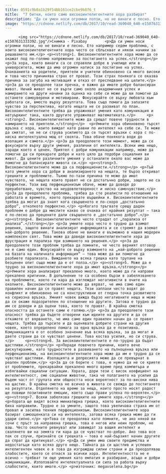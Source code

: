 ```yaml
---
title: 0591c9b0a1b29f54bb161ce2cbe9b8f6_t
mitle:  "7 битки, които само високоинтелигентните хора разбират"
description: "Да си умен носи огромни ползи, но не винаги е лесно. Ето например седем проблема, с които високоинтелигентните хора често се сблъскват и някои начини за решаването им. 1. Високоинтелигентните хора може да се окажат под по-голямо напрежение за постигането на успех. За хора, които винаги са се справяли добре в училище или в университета, …"
image: "https://cdnone.netlify.com/db/2017/10/read-369040_640-e1507631333392.jpg"
---
```


          <img src="https://cdnone.netlify.com/db/2017/10/read-369040_640-e1507631333392.jpg"/>Снимка - Pixabay        <p>Да си умен носи огромни ползи, но не винаги е лесно. Ето например седем проблема, с които високоинтелигентните хора често се сблъскват и някои начини за решаването им.</p> <p><strong>1. Високоинтелигентните хора може да се окажат под по-голямо напрежение за постигането на успех.</strong></p>  <p>За хора, които винаги са се справяли добре в училище или в университета, може да има огромен натиск за постигане на успех. Очакванията на родители, приятели и учители обикновено са много високи и това често причинява страх от провал. Този страх понякога се оказва причина за загуба на мотивация и отказ от преследване на целите.</p> <p>За да се преодолее тази пречка, е важно да имате добре балансиран живот. Ничий живот не се върти само около академичния успех и намирането на други начини за оценка на себе си може да ви помогне да останете самоуверени и мотивирани. Фокусирайте се върху любовта към работата си, вместо върху резултата. Това също помага да запазите чувство за перспектива, когато нещата не се развиват по план. Високоинтелигентните трябва да упражняват умения като комуникация и нетуъркинг така, както другите упражняват математиката.</p>     <p><strong>2. Високоинтелигентните може да срещат повече трудности в намирането на приятели.</strong></p>  <p>Умните хора обикновено търсят връзка с хора, които виждат като равни по интелект на себе си. Те може да смятат, че не си струва усилието да се търсят връзки с хора с по-ниска интелектуална мощ от своята. Това обаче понякога води до изолация и самота.</p> <p>За да преодолеете този момент, може да се фокусирате върху други умения, различни от интелекта. Всеки има нещо, заради което е ценен. Приятел с добри комуникации например, може да помогне да си прекарате добре и като цяло да подобри социалния ви живот. Да цените различните умения у останалите около вас може да помогне да балансирате живота си.</p> <p><strong>3. Високоинтелигентните може да са перфекционисти.</strong></p> <p>Тъй като умните хора са добри в анализирането на нещата, те бързо откриват грешките и проблемите. Тъкмо по-тази причина те може да имат чувството, че нещата които правят не са достатъчно добри, защото не са перфектни. Този вид перфекционизъм обаче, може да доведе до преработване, чувство на неудовлетвореност и ниско самочувствие.</p> <p>За да преодолеете проблема, трябва да сте реалисти по отношение на работата и времето, което прекарвате вършейки я. Високоинтелигентните трябва да могат да знаят кога свършеното е по-скоро „достатъчно добро“, отколкото перфектно.</p> <p>Когато тръгвате срещу даден проблеем е добре да мислите какво се очаква от крайния резултат – така е по-лесно да прецените дали свършеното е „достатъчно добро“.</p>     <p><strong>4. Високоинтелигентните често страдат от „парализа от анализа“.</strong></p> <p>За умните хора често е трудно да взимат решения, защото винаги анализират информацията и се стремят да вземат най-доброто решение. Такова обаче не винаги е възможно в нашия модерен комплексен свят. Това може да доведе високоинтелигентните хора до фрустрация и парализа при взимането на решения.</p> <p>За да преодолеете този проблем трябва да помните, че често верният отговор не е само един. Фокусирайте се върху взимането на „най-доброто решение на базата на наличната информация“ – това може да ви помогне да разбиете парализата. Виждането на всяка грешка като трупане на безценен опит също може да е от полза.</p> <p><strong>5. Може да е трудно за високоинтелигентните хора да имат връзка.</strong></p> <p>Умните хора анализират прекалено много, което може да ги направи прекалено критични. В допълнение те са особено бързи в забелязването на проблемите, което ги кара да изглеждат негативисти в очите на околните. Високоинтелигентните може да вярват, че има само един правилен начин да се правят нещата. Тези заплахи често водят до конфликт и обикновено не са конструктивни от гледна точка развитието на сериозна връзка. Умният човек вижда бързо негативните неща и може да се окаже подозрителен по отношение на другите. Затова е трудно да им се довери и да оцени това, което те правят. В крайна сметка опасността да останете сами е голяма.</p> <p>За да преодолеете тази опасност трябва да бъдете отворени към идеите на другите и да се откажете от вярването, че има само един правилен начин да се правят нещата. Трябва да търсите и да оценявате добрите страни на другия човек, което определено помага за една връзка да е позитивна. Комуникацията е от особено значение във всяка връзка, за да могат и двете страни да се чувстват ценени. Това коства усилия, но си струва.</p>     <p><strong>6. За високоинтелигентните е по-трудно да бъдат щастливи.</strong></p> <p>Поради повечето причини, които вече дискутирахме, като трудностите в развиването на пълноценна връзка или перфекционизма, на високоинтелигентните хора може да им е трудно да се чувстват щастливи. Изолацията и депресията може да се превърнат в реален проблем.</p> <p>За да се борите с това, е нужно да не се криете от проблемите, прекарвайки прекалено много време пред компютъра и избягвайки социални ситуации. Хората, дори тези с висок коефициент на интелигентност, сме социални животни, така че полагането на усилия да бъдем част от групата или общността носи вероятност за по-високи нива на щастие. В крайна сметка не всичко в живота се свежда до постигането на резултати. Отделянето на време за неща, които просто носят радост ще повиши позитивните емоции, което също прави успеха по-вероятен.</p> <p><strong>7. Всеки забелязва грешките на умните хора.</strong></p> <p>Хората ще видят всяка миниатюрна грешка, която високоинтелигентните биха направили. Трудно е за умните, защото това увеличава страха им от провал и засилва техния перфекционизъм. Високоинтелигентните хора базират самооценката си на интелекта, затова всяка грешка може да ги удари силно.</p> <p>Това се преодолява като помните, че ако някой ви сочи с пръст за направена грешка, това е негов или неин проблем, не ваш. Често околните ревнуват или завиждат за вашия интелект и свалянето ви на земята ги кара да се чувстват по-добре. Ако това все пак се случи, признайте си грешката – това е най-бързият начин другите да спрат да критикуват.</p> <p>Да си умен има своите предимства и недостатъци като всяко друго нещо. Тайната да си щастлив и успешен интелигентен човек е в това да изграждаш силни страни и да преодоляваш слабостите, което се отнася за всички хора. Интелигентността не е всичко – трябват ти още умения като емпатия и разбиране, асъщо и добри комуникации. Използвайте интелектуалната си сила за работа върху слабостите, които имате.</p> <p>източник: megavselena.bg</p>        